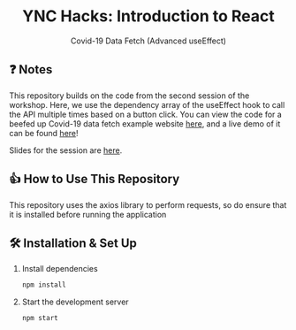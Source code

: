 <h1 align="center">
  YNC Hacks: Introduction to React
</h1>
<p align="center">
  Covid-19 Data Fetch (Advanced useEffect)
</p>

## ❓ Notes

This repository builds on the code from the second session of the workshop. Here, we use the dependency array of the useEffect hook to call the API multiple times based on a button click. You can view the code for a beefed up Covid-19 data fetch example website [here](https://github.com/leonardtng/fancy-covid-data), and a live demo of it can be found [here](http://fancy-covid-data.s3-website-ap-southeast-1.amazonaws.com/)!

Slides for the session are [here](https://drive.google.com/file/d/1mlVwcM-7iRZg18lt_ey_ndnxWACMPWES/view?usp=sharing).

## 👍 How to Use This Repository

This repository uses the axios library to perform requests, so do ensure that it is installed before running the application

## 🛠 Installation & Set Up

1. Install dependencies

   ```sh
   npm install
   ```

2. Start the development server

   ```sh
   npm start
   ```

